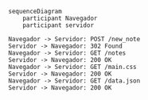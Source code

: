 
    sequenceDiagram
        participant Navegador
        participant servidor

    Navegador -> Servidor: POST /new_note
    Servidor -> Navegador: 302 Found
    Navegador -> Servidor: GET /notes
    Servidor -> Navegador: 200 OK
    Navegador -> Servidor: GET /main.css
    Servidor -> Navegador: 200 OK
    Navegador -> Servidor: GET /data.json
    Servidor -> Navegador: 200 OK

